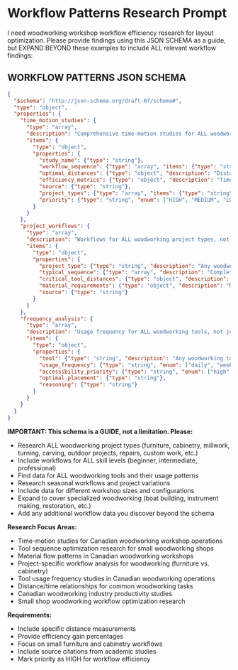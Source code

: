# Workflow Patterns Research Prompt

I need woodworking workshop workflow efficiency research for layout optimization. Please provide findings using this JSON SCHEMA as a guide, but EXPAND BEYOND these examples to include ALL relevant workflow findings:

## WORKFLOW PATTERNS JSON SCHEMA

```json
{
  "$schema": "http://json-schema.org/draft-07/schema#",
  "type": "object",
  "properties": {
    "time_motion_studies": {
      "type": "array",
      "description": "Comprehensive time-motion studies for ALL woodworking workflows, not just examples",
      "items": {
        "type": "object",
        "properties": {
          "study_name": {"type": "string"},
          "workflow_sequence": {"type": "array", "items": {"type": "string"}, "description": "Any woodworking workflow sequence"},
          "optimal_distances": {"type": "object", "description": "Distances between any tools in workflow"},
          "efficiency_metrics": {"type": "object", "description": "Time savings, motion reduction, etc."},
          "source": {"type": "string"},
          "project_types": {"type": "array", "items": {"type": "string"}, "description": "ALL project types this applies to"},
          "priority": {"type": "string", "enum": ["HIGH", "MEDIUM", "LOW"]}
        }
      }
    },
    "project_workflows": {
      "type": "array",
      "description": "Workflows for ALL woodworking project types, not just furniture and cabinetry",
      "items": {
        "type": "object",
        "properties": {
          "project_type": {"type": "string", "description": "Any woodworking project (furniture, cabinetry, millwork, turning, carving, outdoor projects, repairs, etc.)"},
          "typical_sequence": {"type": "array", "description": "Complete workflow sequence for this project type"},
          "critical_tool_distances": {"type": "object", "description": "Important tool spacing for this project type"},
          "material_requirements": {"type": "object", "description": "Material handling needs"},
          "source": {"type": "string"}
        }
      }
    },
    "frequency_analysis": {
      "type": "array",
      "description": "Usage frequency for ALL woodworking tools, not just examples",
      "items": {
        "type": "object",
        "properties": {
          "tool": {"type": "string", "description": "Any woodworking tool"},
          "usage_frequency": {"type": "string", "enum": ["daily", "weekly", "monthly", "occasional"]},
          "accessibility_priority": {"type": "string", "enum": ["high", "medium", "low"]},
          "optimal_placement": {"type": "string"},
          "reasoning": {"type": "string"}
        }
      }
    }
  }
}
```

**IMPORTANT: This schema is a GUIDE, not a limitation. Please:**
- Research ALL woodworking project types (furniture, cabinetry, millwork, turning, carving, outdoor projects, repairs, custom work, etc.)
- Include workflows for ALL skill levels (beginner, intermediate, professional)
- Find data for ALL woodworking tools and their usage patterns
- Research seasonal workflows and project variations
- Include data for different workshop sizes and configurations
- Expand to cover specialized woodworking (boat building, instrument making, restoration, etc.)
- Add any additional workflow data you discover beyond the schema

**Research Focus Areas:**
- Time-motion studies for Canadian woodworking workshop operations
- Tool sequence optimization research for small woodworking shops
- Material flow patterns in Canadian woodworking workshops
- Project-specific workflow analysis for woodworking (furniture vs. cabinetry)
- Tool usage frequency studies in Canadian woodworking operations
- Distance/time relationships for common woodworking tasks
- Canadian woodworking industry productivity studies
- Small shop woodworking workflow optimization research

**Requirements:**
- Include specific distance measurements
- Provide efficiency gain percentages
- Focus on small furniture and cabinetry workflows
- Include source citations from academic studies
- Mark priority as HIGH for workflow efficiency